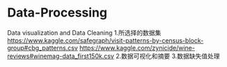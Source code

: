 # Data-Processing
Data visualization and Data Cleaning
1.所选择的数据集
https://www.kaggle.com/safegraph/visit-patterns-by-census-block-group#cbg_patterns.csv
https://www.kaggle.com/zynicide/wine-reviews#winemag-data_first150k.csv
2.数据可视化和摘要
3.数据缺失值处理
